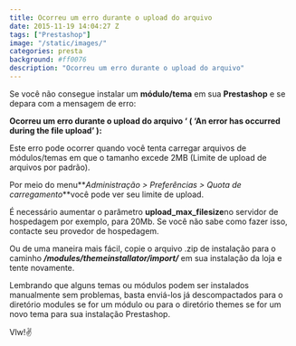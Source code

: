 ```yaml
---
title: Ocorreu um erro durante o upload do arquivo
date: 2015-11-19 14:04:27 Z
tags: ["Prestashop"]
image: "/static/images/"
categories: presta
background: #ff0076
description: "Ocorreu um erro durante o upload do arquivo"
---
```


Se você não consegue instalar um **módulo/tema** em sua **Prestashop** e se depara com a mensagem de erro:

**Ocorreu um erro durante o upload do arquivo ‘ ( ‘An error has occurred during the file upload’ ):**

Este erro pode ocorrer quando você tenta carregar arquivos de módulos/temas em que o tamanho excede 2MB (Limite de upload de arquivos por padrão).

Por meio do menu**_Administração > Preferências > Quota de carregamento_**você pode ver seu limite de upload.

É necessário aumentar o parâmetro **upload_max_filesize**no servidor de hospedagem por exemplo, para 20Mb. Se você não sabe como fazer isso, contacte seu provedor de hospedagem.

Ou de uma maneira mais fácil, copie o arquivo .zip de instalação para o caminho **_/modules/themeinstallator/import/_** em sua instalação da loja e tente novamente.

Lembrando que alguns temas ou módulos podem ser instalados manualmente sem problemas, basta enviá-los já descompactados para o diretório modules se for um módulo ou para o diretório themes se for um novo tema para sua instalação Prestashop.

Vlw!:v:
